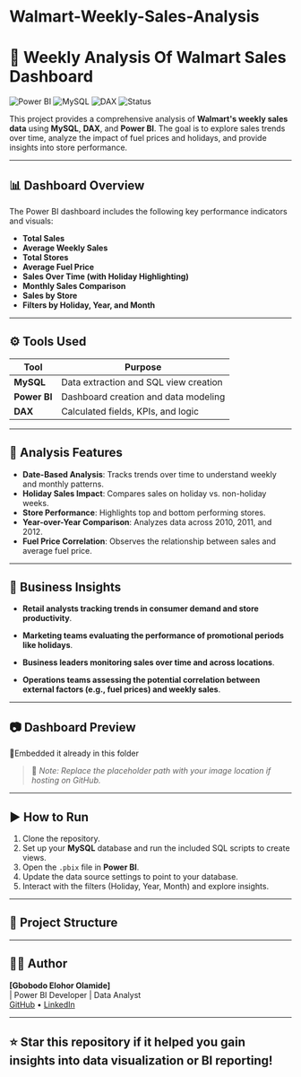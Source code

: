 # Walmart-Weekly-Sales-Analysis

# 🛒 Weekly Analysis Of Walmart Sales Dashboard

![Power BI](https://img.shields.io/badge/Tool-Power%20BI-yellow?logo=powerbi)
![MySQL](https://img.shields.io/badge/Database-MySQL-blue?logo=mysql)
![DAX](https://img.shields.io/badge/Language-DAX-purple)
![Status](https://img.shields.io/badge/Status-Completed-brightgreen)

This project provides a comprehensive analysis of **Walmart's weekly sales data** using **MySQL**, **DAX**, and **Power BI**. The goal is to explore sales trends over time, analyze the impact of fuel prices and holidays, and provide insights into store performance.

---

## 📊 Dashboard Overview

The Power BI dashboard includes the following key performance indicators and visuals:

- **Total Sales**
- **Average Weekly Sales**
- **Total Stores**
- **Average Fuel Price**
- **Sales Over Time (with Holiday Highlighting)**
- **Monthly Sales Comparison**
- **Sales by Store**
- **Filters by Holiday, Year, and Month**

---

## ⚙️ Tools Used

| Tool         | Purpose                               |
|--------------|----------------------------------------|
| **MySQL**    | Data extraction and SQL view creation  |
| **Power BI** | Dashboard creation and data modeling   |
| **DAX**      | Calculated fields, KPIs, and logic     |

---

## 📌 Analysis Features

- **Date-Based Analysis**: Tracks trends over time to understand weekly and monthly patterns.
- **Holiday Sales Impact**: Compares sales on holiday vs. non-holiday weeks.
- **Store Performance**: Highlights top and bottom performing stores.
- **Year-over-Year Comparison**: Analyzes data across 2010, 2011, and 2012.
- **Fuel Price Correlation**: Observes the relationship between sales and average fuel price.

---

## 🧠 Business Insights

- **Retail analysts tracking trends in consumer demand and store productivity**.

- **Marketing teams evaluating the performance of promotional periods like holidays**.

- **Business leaders monitoring sales over time and across locations**.

- **Operations teams assessing the potential correlation between external factors (e.g., fuel prices) and weekly sales**.
---

## 📷 Dashboard Preview

  📌Embedded it already in this folder
> 📌 *Note: Replace the placeholder path with your image location if hosting on GitHub.*

---

## ▶️ How to Run

1. Clone the repository.
2. Set up your **MySQL** database and run the included SQL scripts to create views.
3. Open the `.pbix` file in **Power BI**.
4. Update the data source settings to point to your database.
5. Interact with the filters (Holiday, Year, Month) and explore insights.

---

## 📁 Project Structure


---

## 👨‍💻 Author

**[Gbobodo Elohor Olamide]**  
| Power BI Developer | Data Analyst  
[GitHub](https://github.com/geoolowo) • [LinkedIn](https://linkedin.com/in/your-profile)

---

## ⭐ Star this repository if it helped you gain insights into data visualization or BI reporting!
